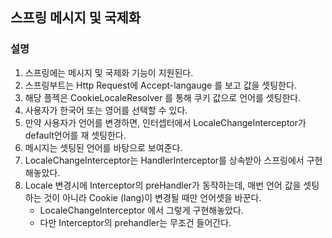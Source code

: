 ## 스프링 메시지 및 국제화 

### 설명 
1. 스프링에는 메시지 및 국제화 기능이 지원된다.
2. 스프링부트는 Http Request에 Accept-langauge 를 보고 값을 셋팅한다.
3. 해당 플젝은 CookieLocaleResolver 를 통해 쿠키 값으로 언어를 셋팅한다.
4. 사용자가 한국어 또는 영어를 선택할 수 있다.
5. 만약 사용자가 언어를 변경하면, 인터셉터에서 LocaleChangeInterceptor가 default언어를 재 셋팅한다. 
6. 메시지는 셋팅된 언어를 바탕으로 보여준다. 
7. LocaleChangeInterceptor는 HandlerInterceptor를 상속받아 스프링에서 구현해놓았다.
8. Locale 변경시에 Interceptor의 preHandler가 동작하는데, 매번 언어 값을 셋팅하는 것이 아니라 Cookie (lang)이 변경될 때만 언어셋을 바꾼다.
    - LocaleChangeInterceptor 에서 그렇게 구현해놓았다. 
    - 다만 Interceptor의 prehandler는 무조건 들어간다. 